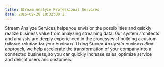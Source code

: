 ```yaml
---
title: Stream Analyze Professional Services
date: 2016-09-28 10:32:00 Z
---
```


Stream Analyze Services helps you envision the possibilities and quickly realize business value from analyzing streaming data. Our system architects and analysts are deeply experienced in the processes of building a custom tailored solution for your business. Using Stream Analyze´s business-first approach, we help accelerate the transformation of your company into a connected business, so you can quickly increase sales, optimize service and delight users and customers.